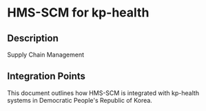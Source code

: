 # HMS-SCM for kp-health

## Description

Supply Chain Management

## Integration Points

This document outlines how HMS-SCM is integrated with kp-health systems in Democratic People's Republic of Korea.
